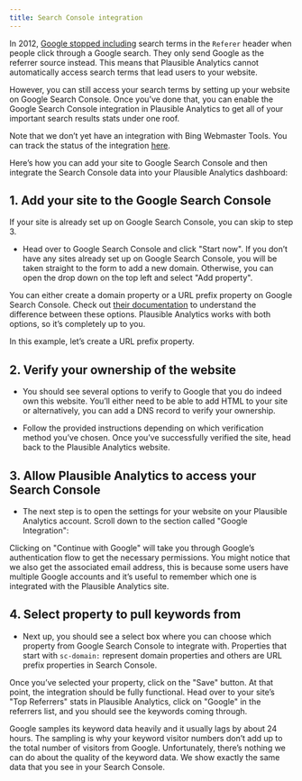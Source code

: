 ```yaml
---
title: Search Console integration
--- 
```


In 2012, [Google stopped including](https://webmasters.googleblog.com/2012/03/upcoming-changes-in-googles-http.html) search terms in the `Referer` header when people click through a Google search. They only send Google as the referrer source instead. This means that Plausible Analytics cannot automatically access search terms that lead users to your website.

However, you can still access your search terms by setting up your website on Google Search Console. Once you’ve done that, you can enable the Google Search Console integration in Plausible Analytics to get all of your important search results stats under one roof.

Note that we don’t yet have an integration with Bing Webmaster Tools. You can track the status of the integration [here](https://plausible.nolt.io/26).

Here’s how you can add your site to Google Search Console and then integrate the Search Console data into your Plausible Analytics dashboard:

## 1. Add your site to the Google Search Console

If your site is already set up on Google Search Console, you can skip to step 3.

* Head over to Google Search Console and click "Start now". If you don’t have any sites already set up on Google Search Console, you will be taken straight to the form to add a new domain. Otherwise, you can open the drop down on the top left and select "Add property".

You can either create a domain property or a URL prefix property on Google Search Console. Check out [their documentation](https://support.google.com/webmasters/answer/34592?hl=en) to understand the difference between these options. Plausible Analytics works with both options, so it’s completely up to you.

In this example, let’s create a URL prefix property.

## 2. Verify your ownership of the website

* You should see several options to verify to Google that you do indeed own this website. You’ll either need to be able to add HTML to your site or alternatively, you can add a DNS record to verify your ownership.

* Follow the provided instructions depending on which verification method you’ve chosen. Once you’ve successfully verified the site, head back to the Plausible Analytics website.

## 3. Allow Plausible Analytics to access your Search Console

* The next step is to open the settings for your website on your Plausible Analytics account. Scroll down to the section called "Google Integration":

Clicking on "Continue with Google" will take you through Google’s authentication flow to get the necessary permissions. You might notice that we also get the associated email address, this is because some users have multiple Google accounts and it’s useful to remember which one is integrated with the Plausible Analytics site.

## 4. Select property to pull keywords from

* Next up, you should see a select box where you can choose which property from Google Search Console to integrate with. Properties that start with `sc-domain:` represent domain properties and others are URL prefix properties in Search Console.

Once you’ve selected your property, click on the "Save" button. At that point, the integration should be fully functional. Head over to your site’s "Top Referrers" stats in Plausible Analytics, click on "Google" in the referrers list, and you should see the keywords coming through.

Google samples its keyword data heavily and it usually lags by about 24 hours. The sampling is why your keyword visitor numbers don’t add up to the total number of visitors from Google. Unfortunately, there’s nothing we can do about the quality of the keyword data. We show exactly the same data that you see in your Search Console.
